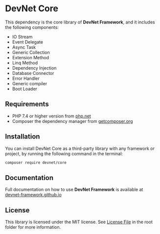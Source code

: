 # DevNet Core
This dependency is the core library of **DevNet Framework**, and it includes the following components:

- IO Stream
- Event Delegate
- Async Task
- Generic Collection
- Extension Method
- Linq Method
- Dependency Injection
- Database Connector
- Error Handler
- Generic compiler
- Boot Loader

## Requirements
- PHP 7.4 or higher version from [php.net](https://www.php.net/)
- Composer the dependency manager from [getcomposer.org](https://getcomposer.org/)

## Installation
You can install DevNet Core as a third-party library with any framework or project, by running the following command in the terminal:

```bash
composer require devnet/core
```

## Documentation
Full documentation on how to use **DevNet Framework** is available at [devnet-framework.github.io](https://devnet-framework.github.io)

## License
This library is licensed under the MIT license. See [License File](https://github.com/DevNet-Framework/cli/blob/master/LICENSE) in the root folder for more information.
